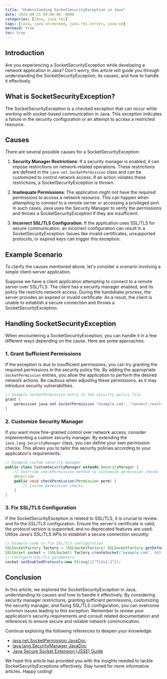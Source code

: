 ```yaml
---
title: "Understanding SocketSecurityException in Java"
date: 2024-08-25 09:00:00 -0000
categories: [Java, java.rmi]
tags: [java, java-unchecked, java.rmi.server, java-se]
mermaid: true
toc: true
---
```



## Introduction

Are you experiencing a SocketSecurityException while developing a network application in Java? Don't worry, this article will guide you through understanding the SocketSecurityException, its causes, and how to handle it effectively. 

## What is SocketSecurityException?

The SocketSecurityException is a checked exception that can occur while working with socket-based communication in Java. This exception indicates a failure in the security configuration or an attempt to access a restricted resource.

## Causes

There are several possible causes for a SocketSecurityException:

1. **Security Manager Restrictions**: If a security manager is enabled, it can impose restrictions on network-related operations. These restrictions are defined in the `java.net.SocketPermission` class and can be customized to control network access. If an action violates these restrictions, a SocketSecurityException is thrown.

2. **Inadequate Permissions**: The application might not have the required permissions to access a network resource. This can happen when attempting to connect to a remote server or accessing a privileged port. In such cases, Java uses the Security Manager to verify the permissions and throws a SocketSecurityException if they are insufficient.

3. **Incorrect SSL/TLS Configuration**: If the application uses SSL/TLS for secure communication, an incorrect configuration can result in a SocketSecurityException. Issues like invalid certificates, unsupported protocols, or expired keys can trigger this exception.

## Example Scenario

To clarify the causes mentioned above, let's consider a scenario involving a simple client-server application.

Suppose we have a client application attempting to connect to a remote server over SSL/TLS. The client has a security manager enabled, and its policy file restricts network access. During the handshake process, the server provides an expired or invalid certificate. As a result, the client is unable to establish a secure connection and throws a SocketSecurityException.

## Handling SocketSecurityException

When encountering a SocketSecurityException, you can handle it in a few different ways depending on the cause. Here are some approaches:

### 1. Grant Sufficient Permissions

If the exception is due to insufficient permissions, you can try granting the required permissions in the security policy file. By adding the appropriate `SocketPermission` entries, you allow the application to perform the desired network actions. Be cautious when adjusting these permissions, as it may introduce security vulnerabilities.

```java
// Example SocketPermission entry in the security policy file
grant {
    permission java.net.SocketPermission "example.com", "connect,resolve";
}
```

### 2. Customize Security Manager

If you want more fine-grained control over network access, consider implementing a custom security manager. By extending the `java.lang.SecurityManager` class, you can define your own permission checks. This allows you to tailor the security policies according to your application's requirements.

```java
// Example custom security manager
public class CustomSecurityManager extends SecurityManager {
    // Override checkPermission method to customize permission checks
    @Override
    public void checkPermission(Permission perm) {
        // Custom permission checks
    }
}
```

### 3. Fix SSL/TLS Configuration

If the SocketSecurityException is related to SSL/TLS, it is crucial to review and fix the SSL/TLS configuration. Ensure the server's certificate is valid, the protocol version is supported, and no deprecated features are used. Utilize Java's SSL/TLS APIs to establish a secure connection securely.

```java
// Example code to fix SSL/TLS configuration
SSLSocketFactory factory = (SSLSocketFactory) SSLSocketFactory.getDefault();
SSLSocket socket = (SSLSocket) factory.createSocket("example.com", 443);
// Configure SSL/TLS parameters
socket.setEnabledProtocols(new String[]{"TLSv1.2"});
```

## Conclusion

In this article, we explored the SocketSecurityException in Java, understanding its causes and how to handle it effectively. By considering security manager restrictions, granting sufficient permissions, customizing the security manager, and fixing SSL/TLS configuration, you can overcome common issues leading to this exception. Remember to review your application's security requirements and consult related documentation and references to ensure secure and reliable network communication.

Continue exploring the following references to deepen your knowledge:

- [java.net.SocketPermission JavaDoc](https://docs.oracle.com/en/java/javase/17/docs/api/java.net/java/net/SocketPermission.html)
- [java.lang.SecurityManager JavaDoc](https://docs.oracle.com/en/java/javase/17/docs/api/java.base/java/lang/SecurityManager.html)
- [Java Secure Socket Extension (JSSE) Guide](https://docs.oracle.com/en/java/javase/17/security/java-secure-socket-extension-jsse-reference-guide.html)

We hope this article has provided you with the insights needed to tackle SocketSecurityExceptions effectively. Stay tuned for more informative articles. Happy coding!